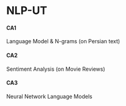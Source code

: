# NLP-UT

#### CA1
Language Model & N-grams (on Persian text)

#### CA2
Sentiment Analysis (on Movie Reviews)

#### CA3
Neural Network Language Models
